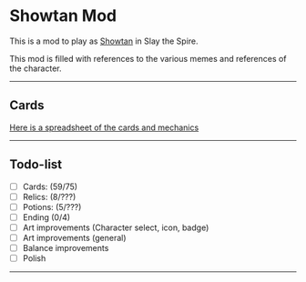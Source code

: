 # Showtan Mod

This is a mod to play as [Showtan](https://www.twitch.tv/showtansd) in Slay the Spire.

This mod is filled with references to the various memes and references of the character.

---

## Cards

[Here is a spreadsheet of the cards and mechanics](https://docs.google.com/spreadsheets/d/1pNFCJNtd2jU2WuabIZ5s34uX3lzGkppxagT59Q602IQ/edit?usp=sharing)

---

## Todo-list

- [ ] Cards: (59/75)
- [ ] Relics: (8/???)
- [ ] Potions: (5/???)
- [ ] Ending (0/4)
- [ ] Art improvements (Character select, icon, badge)
- [ ] Art improvements (general)
- [ ] Balance improvements
- [ ] Polish

---
